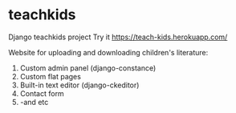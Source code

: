 # teachkids
Django teachkids project
Try it https://teach-kids.herokuapp.com/

Website for uploading and downloading children's literature:

1. Custom admin panel (django-constance)
2. Custom flat pages
3. Built-in text editor (django-ckeditor)
4. Contact form
5. -and etc
